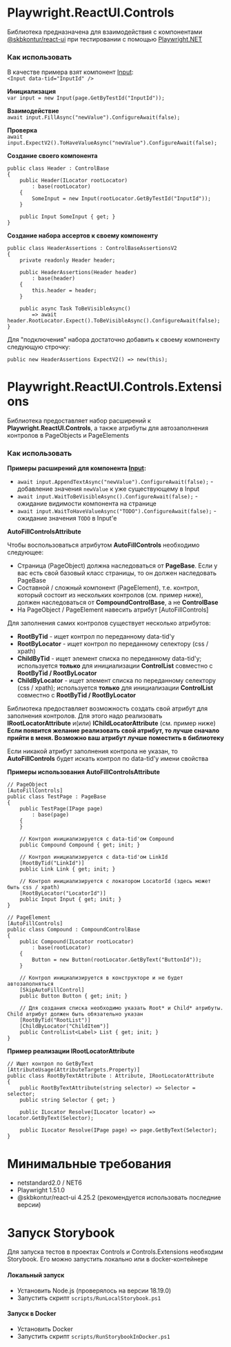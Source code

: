 # Playwright.ReactUI.Controls

Библиотека предназначена для взаимодействия с компонентами [@skbkontur/react-ui](https://github.com/skbkontur/retail-ui) при тестировании с помощью [Playwright.NET](https://github.com/microsoft/playwright-dotnet)

### Как использовать  

В качестве примера взят компонент [Input](https://tech.skbkontur.ru/kontur-ui/?path=/docs/react-ui_input-data-input--docs):  
`<Input data-tid="InputId" />`

**Инициализация**  
`var input = new Input(page.GetByTestId("InputId"));`  

**Взаимодействие**  
`await input.FillAsync("newValue").ConfigureAwait(false);`  

**Проверка**  
`await input.ExpectV2().ToHaveValueAsync("newValue").ConfigureAwait(false);`  

**Создание своего компонента**  
```
public class Header : ControlBase
{
    public Header(ILocator rootLocator)
        : base(rootLocator)
    {
        SomeInput = new Input(rootLocator.GetByTestId("InputId"));
    }
    
    public Input SomeInput { get; }
}
```

**Создание набора ассертов к своему компоненту**
```
public class HeaderAssertions : ControlBaseAssertionsV2
{
    private readonly Header header;
    
    public HeaderAssertions(Header header)
        : base(header)
    {
        this.header = header;
    }
    
    public async Task ToBeVisibleAsync()
        => await header.RootLocator.Expect().ToBeVisibleAsync().ConfigureAwait(false);
}
```

Для "подключения" набора достаточно добавить к своему компоненту следующую строчку:
```
public new HeaderAssertions ExpectV2() => new(this);
```

# Playwright.ReactUI.Controls.Extensions

Библиотека предоставляет набор расширений к **Playwright.ReactUI.Controls**, а также атрибуты для автозаполнения контролов в PageObjects и PageElements

### Как использовать  

**Примеры расширений для компонента [Input](https://tech.skbkontur.ru/kontur-ui/?path=/docs/react-ui_input-data-input--docs):**  

+ `await input.AppendTextAsync("newValue").ConfigureAwait(false);` - добавление значения `newValue` к уже существующему в Input  
+ `await input.WaitToBeVisibleAsync().ConfigureAwait(false);` - ожидание видимости компонента на странице  
+ `await input.WaitToHaveValueAsync("TODO").ConfigureAwait(false);` - ожидание значения `TODO` в Input'e  

**AutoFillControlsAttribute**

Чтобы воспользоваться атрибутом **AutoFillControls** необходимо следующее:
- Страница (PageObject) должна наследоваться от **PageBase**. Если у вас есть свой базовый класс страницы, то он должен наследовать PageBase
- Составной / сложный компонент (PageElement), т.е. контрол, который состоит из нескольких контролов (см. пример ниже), должен наследоваться от **CompoundControlBase**, а не **ControlBase**
- На PageObject / PageElement навесить атрибут [AutoFillControls]

Для заполнения самих контролов существует несколько атрибутов:
- **RootByTid** - ищет контрол по переданному data-tid'у
- **RootByLocator** - ищет контрол по переданному селектору (css / xpath)
- **ChildByTid** - ищет элемент списка по переданному data-tid'у; используется **только** для инициализации **ControlList** совместно с **RootByTid / RootByLocator**
- **ChildByLocator** - ищет элемент списка по переданному селектору (css / xpath); используется **только** для инициализации **ControlList** совместно с **RootByTid / RootByLocator**

Библиотека предоставляет возможность создать свой атрибут для заполнения контролов. Для этого надо реализовать **IRootLocatorAttribute** и(или) **IChildLocatorAttribute** (см. пример ниже)  
**Если появится желание реализовать свой атрибут, то лучше сначало прийти в меня. Возможно ваш атрибут лучше поместить в библиотеку**

Если никакой атрибут заполнения контрола не указан, то **AutoFillControls** будет искать контрол по data-tid'у имени свойства

**Примеры использования AutoFillControlsAttribute**

```
// PageObject
[AutoFillControls]
public class TestPage : PageBase
{
    public TestPage(IPage page)
        : base(page)
    {
    }

    // Контрол инициализируется с data-tid'ом Compound
    public Compound Compound { get; init; }

    // Контрол инициализируется с data-tid'ом LinkId
    [RootByTid("LinkId")]
    public Link Link { get; init; }

    // Контрол инициализируется с локатором LocatorId (здесь может быть css / xpath)
    [RootByLocator("LocatorId")]
    public Input Input { get; init; }
}

// PageElement
[AutoFillControls]
public class Compound : CompoundControlBase
{
    public Compound(ILocator rootLocator)
        : base(rootLocator)
    {
        Button = new Button(rootLocator.GetByText("ButtonId"));
    }

    // Контрол инициализируется в конструкторе и не будет автозаполняться
    [SkipAutoFillControl]
    public Button Button { get; init; }

    // Для создания списка необходимо указать Root* и Child* атрибуты. Child атрибут должен быть обязательно указан
    [RootByTid("RootList")]
    [ChildByLocator("ChildItem")]
    public ControlList<Label> List { get; init; }
}
```

**Пример реализации IRootLocatorAttribute**

```
// Ищет контрол по GetByText
[AttributeUsage(AttributeTargets.Property)]
public class RootByTextAttribute : Attribute, IRootLocatorAttribute
{
    public RootByTextAttribute(string selector) => Selector = selector;
    public string Selector { get; }

    public ILocator Resolve(ILocator locator) => locator.GetByText(Selector);

    public ILocator Resolve(IPage page) => page.GetByText(Selector);
}
```

# Минимальные требования

+ netstandard2.0 / NET6
+ Playwright 1.51.0
+ @skbkontur/react-ui 4.25.2 (рекомендуется использовать последние версии)

# Запуск Storybook

Для запуска тестов в проектах Controls и Controls.Extensions необходим Storybook. Его можно запустить локально или в docker-контейнере 

#### Локальный запуск

+ Установить Node.js (проверялось на версии 18.19.0)
+ Запустить скрипт `scripts/RunLocalStorybook.ps1`

#### Запуск в Docker

+ Установить Docker
+ Запустить скрипт `scripts/RunStorybookInDocker.ps1`

